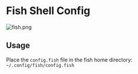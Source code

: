 # Fish Shell Config

![fish.png](https://upload.wikimedia.org/wikipedia/commons/0/03/Fish_shell_logo_ascii.png)

## Usage

Place the `config.fish` file in the fish home directory: `~/.config/fish/config.fish`
